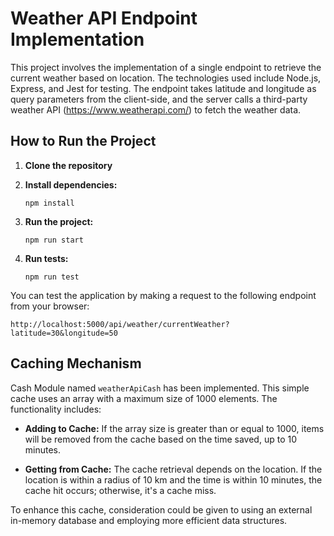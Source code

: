 # Weather API Endpoint Implementation

This project involves the implementation of a single endpoint to retrieve the current weather based on location. The technologies used include Node.js, Express, and Jest for testing. The endpoint takes latitude and longitude as query parameters from the client-side, and the server calls a third-party weather API (https://www.weatherapi.com/) to fetch the weather data.

## How to Run the Project

1. **Clone the repository**

2. **Install dependencies:**

    ```
    npm install
    ```

3. **Run the project:**

    ```
    npm run start
    ```

4. **Run tests:**

    ```
    npm run test
    ```

You can test the application by making a request to the following endpoint from your browser:


```
http://localhost:5000/api/weather/currentWeather?latitude=30&longitude=50
```


## Caching Mechanism

Cash Module named `weatherApiCash` has been implemented. This simple cache uses an array with a maximum size of 1000 elements. The functionality includes:

- **Adding to Cache:** If the array size is greater than or equal to 1000, items will be removed from the cache based on the time saved, up to 10 minutes.

- **Getting from Cache:** The cache retrieval depends on the location. If the location is within a radius of 10 km and the time is within 10 minutes, the cache hit occurs; otherwise, it's a cache miss.

To enhance this cache, consideration could be given to using an external in-memory database and employing more efficient data structures.
